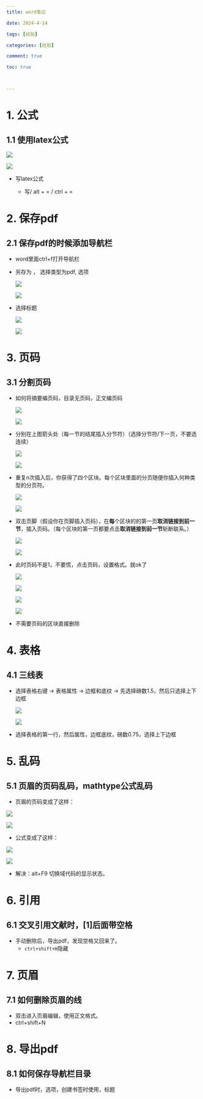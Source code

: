 ```yaml
---
title: word笔记

date: 2024-4-14

tags: [经验]

categories: [经验]

comment: true

toc: true



---
```


#
<!--more-->

# 1. 公式

## 1.1 使用latex公式

  ![](../../../../themes/yilia/source/img/experience/app/word/1.png)

  ![](img/experience/app/word/1.png)

- 写latex公式
  
  - 写/ alt + = / ctrl + =



# 2. 保存pdf

## 2.1 保存pdf的时候添加导航栏

- word里面ctrl+f打开导航栏

- 另存为 ， 选择类型为pdf, 选项

  ![](../../../../themes/yilia/source/img/experience/app/word/to_pdf/1.png)

  ![](img/experience/app/word/to_pdf/1.png)

- 选择标题

  ![](../../../../themes/yilia/source/img/experience/app/word/to_pdf/2.png)
  
  ![](img/experience/app/word/to_pdf/2.png)



# 3. 页码

## 3.1 分割页码

- 如何将摘要编页码，目录无页码，正文编页码

  ![](../../../../themes/yilia/source/img/experience/app/word/page/0.png)

  ![](img/experience/app/word/page/0.png)

- 分别在上图箭头处（每一节的结尾插入分节符）（选择分节符/下一页，不要选连续）

  ![](../../../../themes/yilia/source/img/experience/app/word/page/1.png)

  ![](img/experience/app/word/page/1.png)

- 重复n次插入后，你获得了四个区块。每个区块里面的分页随便你插入何种类型的分页符。

  ![](../../../../themes/yilia/source/img/experience/app/word/page/2.png)

  ![](img/experience/app/word/page/2.png)

- 双击页脚（假设你在页脚插入页码），在**每**个区块的的第一页**取消链接到前一节**，插入页码。（每个区块的第一页都要点击**取消链接到前一节**斩断联系。）

   ![](../../../../themes/yilia/source/img/experience/app/word/page/3.png)

   ![](img/experience/app/word/page/3.png)  

- 此时页码不是1，不要慌，点击页码，设置格式。就ok了

   ![](../../../../themes/yilia/source/img/experience/app/word/page/4.png)

   ![](img/experience/app/word/page/4.png)  

   ![](../../../../themes/yilia/source/img/experience/app/word/page/5.png)

    ![](img/experience/app/word/page/5.png) 

- 不需要页码的区块直接删除 



# 4. 表格

## 4.1 三线表

- 选择表格右键 -> 表格属性 -> 边框和底纹 -> 先选择磅数1.5，然后只选择上下边框

  ![](../../../../themes/yilia/source/img/experience/app/word/2.png)

  ![](img/experience/app/word/2.png)

- 选择表格的第一行，然后属性，边框底纹，磅数0.75，选择上下边框



# 5. 乱码

## 5.1 页眉的页码乱码，mathtype公式乱码

- 页眉的页码变成了这样：

![](../../../../themes/yilia/source/img/experience/app/word/formulation/1.png)

![](img/experience/app/word/formulation/1.png)

- 公式变成了这样：

![](../../../../themes/yilia/source/img/experience/app/word/formulation/2.png)

![](img/experience/app/word/formulation/1.png)

- 解决：alt+F9 切换域代码的显示状态。 



# 6. 引用

## 6.1 交叉引用文献时，[1]后面带空格

- 手动删除后，导出pdf，发现空格又回来了。
  - `ctrl+shift+H`隐藏



# 7. 页眉

## 7.1 如何删除页眉的线

- 双击进入页眉编辑，使用正文格式。
- ctrl+shift+N



# 8. 导出pdf

## 8.1 如何保存导航栏目录

- 导出pdf时，选项，创建书签时使用，标题